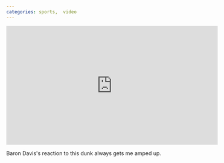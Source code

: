 ```yaml
---
categories: sports,  video
---
```


<iframe width="560" height="315" src="https://www.youtube.com/embed/70iMbkUfeO8" title="YouTube video player" frameborder="0" allow="accelerometer; autoplay; clipboard-write; encrypted-media; gyroscope; picture-in-picture" allowfullscreen></iframe>


Baron Davis's reaction to this dunk always gets me amped up.
